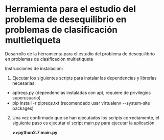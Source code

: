 # Herramienta para el estudio del problema de desequilibrio en problemas de clasificación multietiqueta
Desarrollo de la herramienta para el estudio del problema de desequilibrio en problemas de clasificación multietiqueta

Instrucciones de instalación:
1. Ejecutar los siguientes scripts para instalar las dependencias y librerías necesarias:
  * aptreqs.py (dependencias instaladas con apt, requiere de privilegios superusuario)
  * pip install -r pipreqs.txt (recomendado usar virtualenv --system-site packages)

2. Una vez confirmado que se han ejecutados los scripts correctamente, el siguiente paso es ejecutar el script main.py para ejecutar la aplicación. 

   **>>python2.7 main.py**
